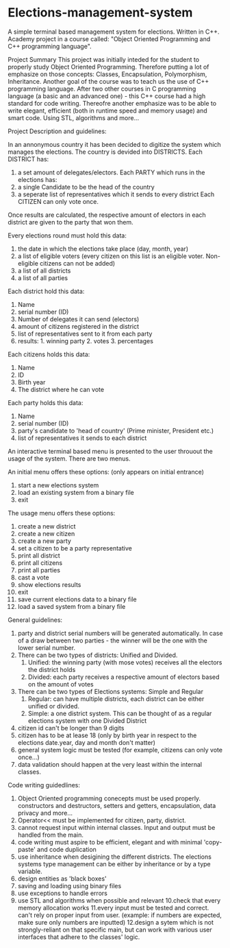# Elections-management-system
A simple terminal based management system for elections. Written in C++. Academy project in a course called: "Object Oriented Programming and C++ programming language".


Project Summary
This project was initially inteded for the student to properly study Object Oriented Programming.
Therefore putting a lot of emphasize on those concepts: Classes, Encapsulation, Polymorphism, Inheritance.
Another goal of the course was to teach us the use of C++ programming language.
After two other courses in C programming language (a basic and an advanced one) - this C++ course had a high standard for code writing.
Thereofre another emphasize was to be able to write elegant, efficient (both in runtime speed and memory usage) and smart code.
Using STL, algorithms and more...


Project Description and guidelines:

In an annonymous country it has been decided to digitize the system which manages the elections.
The country is devided into DISTRICTS.
Each DISTRICT has:
  1. a set amount of delegates/electors.
Each PARTY which runs in the elections has:
  1. a single Candidate to be the head of the country
  2. a seperate list of representatives which it sends to every district
Each CITIZEN can only vote once.

Once results are calculated, the respective amount of electors in each district are given to the party that won them.

Every elections round must hold this data:
  1. the date in which the elections take place (day, month, year)
  2. a list of eligible voters (every citizen on this list is an eligible voter. Non-eligible citizens can not be added)
  3. a list of all districts
  4. a list of all parties
  
Each district hold this data:
  1. Name
  2. serial number (ID)
  3. Number of delegates it can send (electors)
  4. amount of citizens registered in the district
  5. list of representatives sent to it from each party
  6. results:
    1. winning party
    2. votes
    3. percentages

Each citizens holds this data:
  1. Name
  2. ID
  3. Birth year
  4. The district where he can vote

Each party holds this data:
  1. Name
  2. serial number (ID)
  3. party's candidate to 'head of country' (Prime minister, President etc.)
  4. list of representatives it sends to each district

An interactive terminal based menu is presented to the user throuout the usage of the system.
There are two menus.

An initial menu offers these options: (only appears on initial entrance)
  1. start a new elections system
  2. load an existing system from a binary file
  3. exit

The usage menu offers these options:
  1. create a new district
  2. create a new citizen
  3. create a new party
  4. set a citizen to be a party representative
  5. print all district
  6. print all citizens
  7. print all parties
  8. cast a vote
  9. show elections results
  10. exit
  11. save current elections data to a binary file
  12. load a saved system from a binary file

General guidelines:
  1. party and district serial numbers will be generated automatically.
     In case of a draw between two parties - the winner will be the one with the lower serial number.
  2. There can be two types of districts: Unified and Divided.
     1. Unified: the winning party (with mose votes) receives all the electors the district holds
     2. Divided: each party receives a respective amount of electors based on the amount of votes
  3. There can be two types of Elections systems: Simple and Regular
     1. Regular: can have multiple districts, each district can be either unified or divided.
     2. Simple: a one district system. This can be thought of as a regular elections system with one Divided District
  4. citizen id can't be longer than 9 digits
  5. citizen has to be at lease 18 (only by birth year in respect to the elections date.year, day and month don't matter)
  6. general system logic must be tested (for example, citizens can only vote once...)
  7. data validation should happen at the very least within the internal classes.


Code writing guidedlines:
  1. Object Oriented programming conecepts must be used properly.
     constructors and destructors, setters and getters, encapsulation, data privacy and more...
  2. Operator<< must be implemented for citizen, party, district.
  3. cannot request input within internal classes. Input and output must be handled from the main.
  4. code writing must aspire to be efficient, elegant and with minimal 'copy-paste' and code duplication
  5. use inheritance when desigining the different districts. The elections systems type management can be either by inheritance or by a type variable.
  6. design entities as 'black boxes'
  7. saving and loading using binary files
  8. use exceptions to handle errors
  9. use STL and algorithms when possible and relevant
  10.check that every memory allocation works
  11.every input must be tested and correct. can't rely on proper input from user. (example: if numbers are expected, make sure only numbers are inputted)
  12.design a sytem which is not strongly-reliant on that specific main, but can work with various user interfaces that adhere to the classes' logic.

